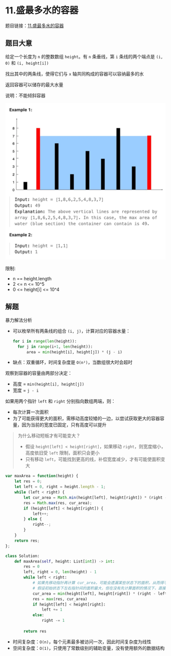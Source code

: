 # 11.盛最多水的容器

题目链接：[11.盛最多水的容器](https://leetcode.cn/problems/container-with-most-water/)

## 题目大意

给定一个长度为 `n` 的整数数组 `height`。有 `n` 条垂线，第 `i` 条线的两个端点是 `(i, 0)` 和 `(i, height[i])` 

找出其中的两条线，使得它们与 `x` 轴共同构成的容器可以容纳最多的水

返回容器可以储存的最大水量

说明：不能倾斜容器

![alt text](https://github.com/donnapersonal/picx-images-hosting/raw/master/image.92qeczp0te.webp)

限制:
- n == height.length
- 2 <= n <= 10^5
- 0 <= height[i] <= 10^4

## 解题

暴力解法分析
- 可以枚举所有两条线的组合 `(i, j)`，计算对应的容器水量：
  ```python
  for i in range(len(height)):
    for j in range(i+1, len(height)):
        area = min(height[i], height[j]) * (j - i)
  ```
- 缺点：双重循环，时间复杂度是 `O(n²)`，当数组很大时会超时

观察到容器的容量由两部分决定：
- 高度 = `min(height[i], height[j])`
- 宽度 = `j - i`

如果用两个指针 `left` 和 `right` 分别指向数组两端，则：
- 每次计算一次面积
- 为了可能获得更大的面积，需移动高度较矮的一边，以尝试获取更大的容器容量，因为当前的宽度已固定，只有高度可以提升

> 为什么移动短板才有可能变大？
> - 假设 `height[left] < height[right]`，如果移动 `right`，则宽度缩小，高度依旧受 `left` 限制，面积只会更小
> - 只有移动 `left`，可能找到更高的线，补偿宽度减少，才有可能使面积变大

```js
var maxArea = function(height) {
    let res = 0;
    let left = 0, right = height.length - 1;
    while (left < right) {
        let cur_area = Math.min(height[left], height[right]) * (right - left);
        res = Math.max(res, cur_area);
        if (height[left] < height[right]) {
            left++;
        } else {
            right--;
        }
    }
    return res;
};
```
```python
class Solution:
    def maxArea(self, height: List[int]) -> int:
        res = 0
        left, right = 0, len(height) - 1
        while left < right:
            # 如果先移动指针再计算 cur_area，可能会遗漏某些状态下的面积，从而得不到正确的最大值
            # 假设初始状态下左右指针间的面积最大，但在没有先计算面积的情况下，直接移动指针会导致这段状态丢失，无法记录下来
            cur_area = min(height[left], height[right]) * (right - left)
            res = max(res, cur_area)
            if height[left] < height[right]:
                left += 1
            else:
                right -= 1
            
        return res
```

- 时间复杂度：`O(n)`，每个元素最多被访问一次，因此时间复杂度为线性
- 空间复杂度：`O(1)`，只使用了常数级别的辅助变量，没有使用额外的数据结构